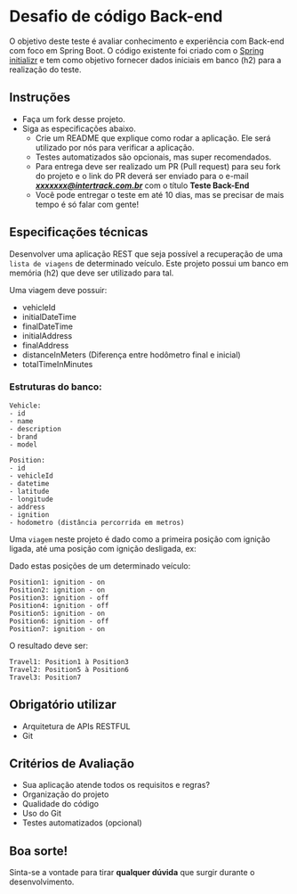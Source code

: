# Desafio de código Back-end
O objetivo deste teste é avaliar conhecimento e experiência com Back-end com foco em Spring Boot. O código existente foi criado com o [Spring initializr](https://start.spring.io/) e tem como objetivo fornecer dados iniciais em banco (h2) para a realização do teste.

## Instruções
- Faça um fork desse projeto.
- Siga as especificações abaixo.
  - Crie um README que explique como rodar a aplicação. Ele será utilizado por nós para verificar a aplicação.
  - Testes automatizados são opcionais, mas super recomendados.
  - Para entrega deve ser realizado um PR (Pull request) para seu fork do projeto e o link do PR deverá ser enviado para o e-mail ***xxxxxxx@intertrack.com.br*** com o título **Teste Back-End**
  - Você pode entregar o teste em até 10 dias, mas se precisar de mais tempo é só falar com gente!


## Especificações técnicas
Desenvolver uma aplicação REST que seja possível a recuperação de uma `lista de viagens` de determinado veículo. Este projeto possui um banco em memória (h2) que deve ser utilizado para tal.

Uma viagem deve possuir:
  
  - vehicleId
  - initialDateTime
  - finalDateTime
  - initialAddress
  - finalAddress
  - distanceInMeters (Diferença entre hodômetro final e inicial)
  - totalTimeInMinutes


### Estruturas do banco:

```
Vehicle:
- id
- name
- description
- brand
- model

Position:
- id
- vehicleId
- datetime
- latitude
- longitude
- address
- ignition
- hodometro (distância percorrida em metros)
```

  
Uma `viagem` neste projeto é dado como a primeira posição com ignição ligada, até uma posição com ignição desligada, ex:

Dado estas posições de um determinado veículo:
```
Position1: ignition - on
Position2: ignition - on
Position3: ignition - off
Position4: ignition - off
Position5: ignition - on
Position6: ignition - off
Position7: ignition - on
```
O resultado deve ser:
```
Travel1: Position1 à Position3
Travel2: Position5 à Position6
Travel3: Position7
```

## Obrigatório utilizar
- Arquitetura de APIs RESTFUL
- Git

## Critérios de Avaliação
- Sua aplicação atende todos os requisitos e regras?
- Organização do projeto
- Qualidade do código
- Uso do Git
- Testes automatizados (opcional)

## Boa sorte!

Sinta-se a vontade para tirar **qualquer dúvida** que surgir durante o desenvolvimento.
